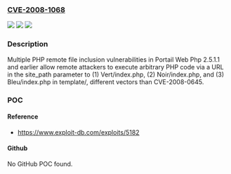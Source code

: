 ### [CVE-2008-1068](https://cve.mitre.org/cgi-bin/cvename.cgi?name=CVE-2008-1068)
![](https://img.shields.io/static/v1?label=Product&message=n%2Fa&color=blue)
![](https://img.shields.io/static/v1?label=Version&message=n%2Fa&color=blue)
![](https://img.shields.io/static/v1?label=Vulnerability&message=n%2Fa&color=brighgreen)

### Description

Multiple PHP remote file inclusion vulnerabilities in Portail Web Php 2.5.1.1 and earlier allow remote attackers to execute arbitrary PHP code via a URL in the site_path parameter to (1) Vert/index.php, (2) Noir/index.php, and (3) Bleu/index.php in template/, different vectors than CVE-2008-0645.

### POC

#### Reference
- https://www.exploit-db.com/exploits/5182

#### Github
No GitHub POC found.

